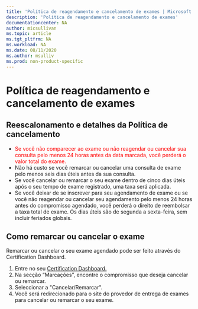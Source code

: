 ```yaml
---
title: 'Política de reagendamento e cancelamento de exames | Microsoft Docs'
description: 'Política de reagendamento e cancelamento de exames' 
documentationcenter: NA 
author: micsullivan
ms.topic: article
ms.tgt_pltfrm: NA
ms.workload: NA
ms.date: 08/11/2020
ms.author: msulliv
ms.prod: non-product-specific
---
```

# Política de reagendamento e cancelamento de exames

## Reescalonamento e detalhes da Política de cancelamento

- <div><font color='red'>Se você não comparecer ao exame ou não reagendar ou cancelar sua consulta pelo menos 24 horas antes da data marcada, você perderá o valor total do exame. </font></div>
- Não há custo se você remarcar ou cancelar uma consulta de exame pelo menos seis dias úteis antes da sua consulta.
- Se você cancelar ou remarcar o seu exame dentro de cinco dias úteis após o seu tempo de exame registrado, uma taxa será aplicada.
- Se você deixar de se inscrever para seu agendamento de exame ou se você não reagendar ou cancelar seu agendamento pelo menos 24 horas antes do compromisso agendado, você perderá o direito de reembolsar a taxa total de exame. Os dias úteis são de segunda a sexta-feira, sem incluir feriados globais.

## Como remarcar ou cancelar o exame

Remarcar ou cancelar o seu exame agendado pode ser feito através do Certification Dashboard.

1. Entre no seu [Certification Dashboard.](https://aka.ms/CertDashboard)
2. Na secção “Marcações”, encontre o compromisso que deseja cancelar ou remarcar.
3. Seleccionar a "Cancelar/Remarcar".
4. Você será redirecionado para o site do provedor de entrega de exames para cancelar ou remarcar o seu exame.
